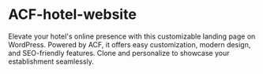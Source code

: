 # ACF-hotel-website
Elevate your hotel's online presence with this customizable landing page on WordPress. Powered by ACF, it offers easy customization, modern design, and SEO-friendly features. Clone and personalize to showcase your establishment seamlessly.
